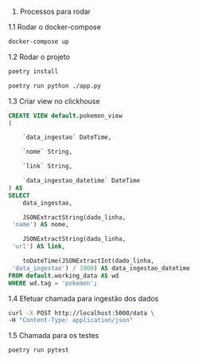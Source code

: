 1. Processos para rodar

1.1 Rodar o docker-compose
```bash
docker-compose up
```

1.2 Rodar o projeto
```bash
poetry install

poetry run python ./app.py
```

1.3 Criar view no clickhouse
```sql
CREATE VIEW default.pokemon_view
(

    `data_ingestao` DateTime,

    `nome` String,

    `link` String,

    `data_ingestao_datetime` DateTime
) AS
SELECT
    data_ingestao,

    JSONExtractString(dado_linha,
 'name') AS nome,

    JSONExtractString(dado_linha,
 'url') AS link,

    toDateTime(JSONExtractInt(dado_linha,
 'data_ingestao') / 1000) AS data_ingestao_datetime
FROM default.working_data AS wd
WHERE wd.tag = 'pokemon';
```

1.4 Efetuar chamada para ingestão dos dados
```bash
curl -X POST http://localhost:5000/data \
-H "Content-Type: application/json"
```

1.5 Chamada para os testes
```bash
poetry run pytest
```